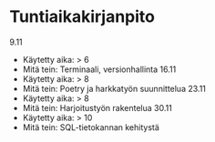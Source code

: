 # Tuntiaikakirjanpito

9.11
- Käytetty aika: > 6
- Mitä tein: Terminaali, versionhallinta
16.11
- Käytetty aika: > 8
- Mitä tein: Poetry ja harkkatyön suunnittelua
23.11 
- Käytetty aika: > 8
- Mitä tein: Harjoitustyön rakentelua
30.11
- Käytetty aika: > 10
- Mitä tein: SQL-tietokannan kehitystä